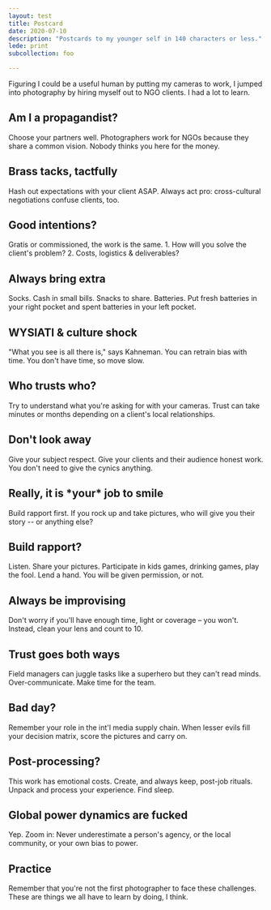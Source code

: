 ```yaml
---
layout: test
title: Postcard
date: 2020-07-10
description: "Postcards to my younger self in 140 characters or less."
lede: print
subcollection: foo

---
```



Figuring I could be a useful human by putting my cameras to work, I jumped into photography by hiring myself out to NGO clients. I had a lot to learn.



## Am I a propagandist?

Choose your partners well. Photographers work for NGOs because they share a common vision. Nobody thinks you here for the money.



## Brass tacks, tactfully

Hash out expectations with your client ASAP. Always act pro: cross-cultural negotiations confuse clients, too.



## Good intentions?

Gratis or commissioned, the work is the same. 1. How will you solve the client's problem? 2. Costs, logistics & deliverables?



## Always bring extra

Socks. Cash in small bills. Snacks to share. Batteries. Put fresh batteries in your right pocket and spent batteries in your left pocket.



## WYSIATI & culture shock

"What you see is all there is," says Kahneman. You can retrain bias with time. You don't have time, so move slow.



## Who trusts who?

Try to understand what you're asking for with your cameras. Trust can take minutes or months depending on a client's local relationships.



## Don't look away

Give your subject respect. Give your clients and their audience honest work. You don't need to give the cynics anything.



## Really, it is \*your\* job to smile

Build rapport first. If you rock up and take pictures, who will give you their story -- or anything else?



## Build rapport?

Listen. Share your pictures. Participate in kids games, drinking games, play the fool. Lend a hand. You will be given permission, or not.



## Always be improvising

Don't worry if you'll have enough time, light or coverage – you won't. Instead, clean your lens and count to 10.



## Trust goes both ways

Field managers can juggle tasks like a superhero but they can't read minds. Over-communicate. Make time for the team.



## Bad day?

Remember your role in the int'l media supply chain. When lesser evils fill your decision matrix, score the pictures and carry on.



## Post-processing?

This work has emotional costs. Create, and always keep, post-job rituals. Unpack and process your experience. Find sleep.



## Global power dynamics are fucked

Yep. Zoom in: Never underestimate a person's agency, or the local community, or your own bias to power.



## Practice

Remember that you're not the first photographer to face these challenges. These are things we all have to learn by doing, I think.
